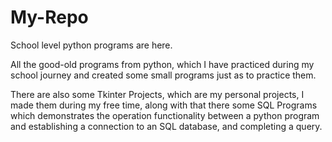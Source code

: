 # My-Repo
School level python programs are here.

All the good-old programs from python, which I have practiced during my school journey and created some small programs just as to practice them.

There are also some Tkinter Projects, which are my personal projects, I made them during my free time, along with that there some SQL Programs which demonstrates the operation functionality between a python program and establishing a connection to an SQL database, and completing a query.
